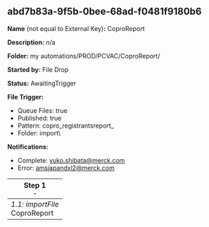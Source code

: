 ## abd7b83a-9f5b-0bee-68ad-f0481f9180b6

**Name** (not equal to External Key)**:** CoproReport

**Description:** n/a

**Folder:** my automations/PROD/PCVAC/CoproReport/

**Started by:** File Drop

**Status:** AwaitingTrigger

**File Trigger:**

* Queue Files: true
* Published: true
* Pattern: copro_registrantsreport_
* Folder:  import\

**Notifications:**

* Complete: yuko.shibata@merck.com
* Error: amsjapandxl2@merck.com

| Step 1<br>_<small>-</small>_ |
| --- |
| _1.1: importFile_<br>CoproReport |
